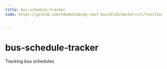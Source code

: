 ```yaml
---
title: bus-schedule-tracker
code: https://github.com/edumentab/my-next-bus/blob/master/src/functions/departures.js


---
```


# bus-schedule-tracker

Tracking bus schedules 
